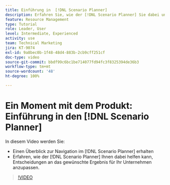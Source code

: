 ```yaml
---
title: Einführung in  [!DNL Scenario Planner]
description: Erfahren Sie, wie der [!DNL Scenario Planner] Sie dabei unterstützen kann, Entscheidungen an das gewünschte Ergebnis für Ihr Unternehmen anzupassen. Erfahren Sie, wie Sie durch den [!DNL Scenario Planner]navigieren.
feature: Resource Management
type: Tutorial
role: Leader, User
level: Intermediate, Experienced
activity: use
team: Technical Marketing
jira: KT-9074
exl-id: 9a8bec0b-1f48-48d4-883b-2cb9cff251cf
doc-type: video
source-git-commit: bbdf99c6bc1be714077fd94fc3f8325394de36b3
workflow-type: tm+mt
source-wordcount: '48'
ht-degree: 100%

---
```


# Ein Moment mit dem Produkt: Einführung in den [!DNL Scenario Planner]

In diesem Video werden Sie:

* Einen Überblick zur Navigation im [!DNL Scenario Planner] erhalten
* Erfahren, wie der [!DNL Scenario Planner] Ihnen dabei helfen kann, Entscheidungen an das gewünschte Ergebnis für Ihr Unternehmen anzupassen.

>[!VIDEO](https://video.tv.adobe.com/v/335316/?quality=12&learn=on&enablevpops=1)
